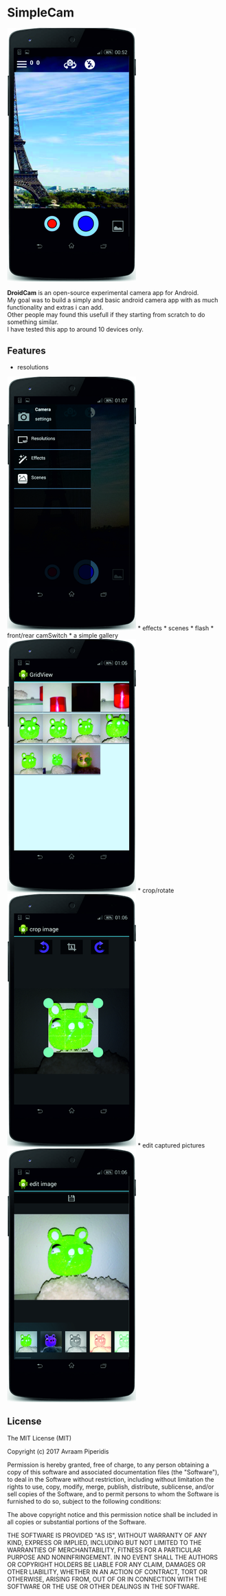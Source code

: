 # SimpleCam

<img src="./pics/pic6.jpg" width="300">

<b>DroidCam</b> is an open-source experimental camera app for Android. <br>
My goal was to build a simply and basic android camera app with as much functionality and extras i can add.<br>
Other people may found this usefull if they starting from scratch to do something similar.<br>
I have tested this app to around 10 devices only.
<br>
## Features
* resolutions <br>
<img src="./pics/pic1.jpg" width="300">
* effects
* scenes
* flash
* front/rear camSwitch
* a simple gallery <br>
<img src="./pics/pic7.jpg" width="300">
* crop/rotate <br>
<img src="./pics/pic4.jpg" width="300">
* edit captured pictures <br>
<img src="./pics/pic2.jpg" width="300">
<br>

## License



The MIT License (MIT)

Copyright (c) 2017 Avraam Piperidis

Permission is hereby granted, free of charge, to any person obtaining a copy of this software and associated documentation files (the "Software"), to deal in the Software without restriction, including without limitation the rights to use, copy, modify, merge, publish, distribute, sublicense, and/or sell copies of the Software, and to permit persons to whom the Software is furnished to do so, subject to the following conditions:

The above copyright notice and this permission notice shall be included in all copies or substantial portions of the Software.

THE SOFTWARE IS PROVIDED "AS IS", WITHOUT WARRANTY OF ANY KIND, EXPRESS OR IMPLIED, INCLUDING BUT NOT LIMITED TO THE WARRANTIES OF MERCHANTABILITY, FITNESS FOR A PARTICULAR PURPOSE AND NONINFRINGEMENT. IN NO EVENT SHALL THE AUTHORS OR COPYRIGHT HOLDERS BE LIABLE FOR ANY CLAIM, DAMAGES OR OTHER LIABILITY, WHETHER IN AN ACTION OF CONTRACT, TORT OR OTHERWISE, ARISING FROM, OUT OF OR IN CONNECTION WITH THE SOFTWARE OR THE USE OR OTHER DEALINGS IN THE SOFTWARE.
